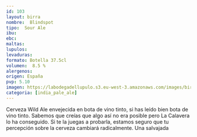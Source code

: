 ```yaml
---
id: 103
layout: birra
nombre:  Blindspot
tipo:  Sour Ale
ibu: 
ebc:  
maltas: 
lupulos: 
levaduras:
formato: Botella 37.5cl
volumen:  8.5 %
alergenos: 
origen: España
pvp: 5.10 
imagen: https://labodegadellupulo.s3.eu-west-3.amazonaws.com/images/birras/blindspot.jpg
categoria: [india_pale_ale]
---
```

Cerveza Wild Ale envejecida en bota de vino tinto, si has leído bien bota de vino tinto. Sabemos que creías que algo así no era posible pero La Calavera lo ha conseguido. Si te la juegas a probarla, estamos seguro que tu percepción sobre la cerveza cambiará radicalmente. Una salvajada

